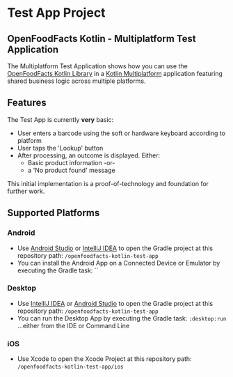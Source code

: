 # Test App Project

## OpenFoodFacts Kotlin - Multiplatform Test Application

The Multiplatform Test Application shows how you can use the [OpenFoodFacts Kotlin Library](../openfoodfacts-kotlin/README.md) in a [Kotlin Multiplatform](https://kotlinlang.org/docs/multiplatform.html) application featuring shared business logic across multiple platforms.

## Features

The Test App is currently **very** basic:
- User enters a barcode using the soft or hardware keyboard according to platform
- User taps the 'Lookup' button
- After processing, an outcome is displayed. Either:
	- Basic product information -or-
	- a 'No product found' message

This initial implementation is a proof-of-technology and foundation for further work.

## Supported Platforms

### Android

- Use [Android Studio](https://developer.android.com/studio) or [IntelliJ IDEA](https://www.jetbrains.com/idea/) to open the Gradle project at this repository path:
  `/openfoodfacts-kotlin-test-app`
- You can install the Android App on a Connected Device or Emulator by executing the Gradle task:
  ``

### Desktop

- Use [IntelliJ IDEA](https://www.jetbrains.com/idea/) or  [Android Studio](https://developer.android.com/studio) to open the Gradle project at this repository path:
  `/openfoodfacts-kotlin-test-app`
- You can run the Desktop App by executing the Gradle task:
  `:desktop:run`
  ...either from the IDE or Command Line

### iOS

- Use Xcode to open the Xcode Project at this repository path:
  `/openfoodfacts-kotlin-test-app/ios`



